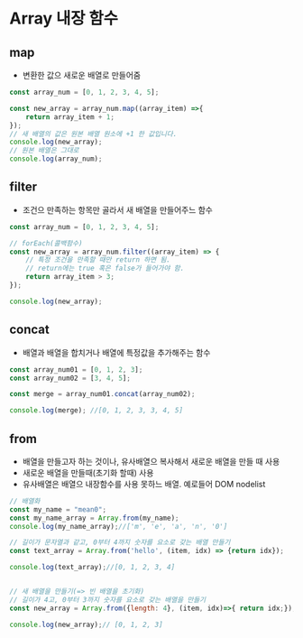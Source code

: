 # Array 내장 함수

## map
- 변환한 값으 새로운 배열로 만들어줌
```jsx
const array_num = [0, 1, 2, 3, 4, 5];

const new_array = array_num.map((array_item) =>{ 
	return array_item + 1;
});
// 새 배열의 값은 원본 배열 원소에 +1 한 값입니다.
console.log(new_array);
// 원본 배열은 그대로
console.log(array_num);
```

## filter
- 조건으 만족하는 항목만 골라서 새 배열을 만들어주느 함수
```jsx
const array_num = [0, 1, 2, 3, 4, 5];

// forEach(콜백함수)
const new_array = array_num.filter((array_item) => {
	// 특정 조건을 만족할 때만 return 하면 됨.
	// return에는 true 혹은 false가 들어가야 함.
	return array_item > 3;
});

console.log(new_array);
```

## concat
- 배열과 배열을 합치거나 배열에 특정값을 추가해주는 함수
```jsx
const array_num01 = [0, 1, 2, 3];
const array_num02 = [3, 4, 5];

const merge = array_num01.concat(array_num02);

console.log(merge); //[0, 1, 2, 3, 3, 4, 5]
```

## from
- 배열을 만들고자 하는 것이나, 유사배열으 복사해서 새로운 배열을 만들 때 사용
- 새로운 배열을 만들때(초기화 할때) 사용
- 유사배열은 배열으 내장함수를 사용 못하느 배열. 예로들어 DOM nodelist
```jsx
// 배열화
const my_name = "mean0";
const my_name_array = Array.from(my_name);
console.log(my_name_array);//['m', 'e', 'a', 'n', '0']

// 길이가 문자열과 같고, 0부터 4까지 숫자를 요소로 갖는 배열 만들기
const text_array = Array.from('hello', (item, idx) => {return idx});

console.log(text_array);//[0, 1, 2, 3, 4]


// 새 배열을 만들기(=> 빈 배열을 초기화)
// 길이가 4고, 0부터 3까지 숫자를 요소로 갖는 배열을 만들기
const new_array = Array.from({length: 4}, (item, idx)=>{ return idx;});

console.log(new_array);// [0, 1, 2, 3]
```
